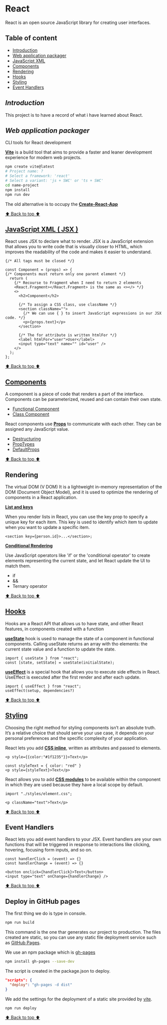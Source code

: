 # React

React is an open source JavaScript library for creating user interfaces.

## Table of content

- [Introduction](#introduction)
- [Web application packager](#web-application-packager)
- [JavaScript XML](#javascript-xml--jsx)
- [Components](#components)
- [Rendering](#rendering)
- [Hooks](#hooks)
- [Styling](#styling)
- [Event Handlers](#event-handlers)

## _Introduction_

This project is to have a record of what i have learned about React.

## _Web application packager_

CLI tools for React development

**[Vite](https://vitejs.dev/)** is a build tool that aims to provide a faster and leaner development experience for modern web projects.

```bash
npm create vite@latest
# Project name: ?
# Select a framework: 'react'
# Select a variant: 'js + SWC' or 'ts + SWC'
cd name-project
npm install
npm run dev
```

The old alternative is to occupy the **[Create-React-App](https://create-react-app.dev/)**

[⬆️ Back to top ⬆️](#react)

## [JavaScript XML ( JSX )](https://react.dev/learn/writing-markup-with-jsx)

React uses JSX to declare what to render. JSX is a JavaScript extension that allows you to write code that is visually closer to HTML, which improves the readability of the code and makes it easier to understand.

```JSX
{/* All tags must be closed */}

const Component = (props) => {
{/* Components must return only one parent element */}
  return (
    {/* Recourse to Fragment when I need to return 2 elements
    <React.Fragment></React.Fragment> is the same as <></> */}
    <>
      <h2>Component</h2>

      {/* To assign a CSS class, use className */}
      <section className="">
        {/* We can use { } to insert JavaScript expressions in our JSX code. */}
        <p>{props.text}</p>
      </section>

      {/* The for attribute is written htmlFor */}
      <label htmlFor="user">User</label>
      <input type="text" name="" id="user" />
    </>
  );
};
```

[⬆️ Back to top ⬆️](#react)

## [Components](https://react.dev/reference/react/components)

A component is a piece of code that renders a part of the interface. Components can be parameterized, reused and can contain their own state.

- [Functional Component](/react/components/fuctional.jsx)
- [Class Component](/react/components/class.jsx)

React components use **[Props](/https://react.dev/learn/passing-props-to-a-component)** to communicate with each other. They can be assigned any JavaScript value.

- [Destructuring](/react/components/props/destructuring.jsx)
- [PropTypes](/react/components/props/prop-types.jsx)
- [DefaultProps](/react/components/props/default-props.jsx)

[⬆️ Back to top ⬆️](#react)

## Rendering

The virtual DOM (V DOM) It is a lightweight in-memory representation of the DOM (Document Object Model),
and it is used to optimize the rendering of components in a React application.

**[List and keys](https://react.dev/learn/rendering-lists#keeping-list-items-in-order-with-key)**

When you render lists in React, you can use the key prop to specify a unique key for each item.
This key is used to identify which item to update when you want to update a specific item.

```JSx
<section key={person.id}>...</section>;
```

**[Conditional Rendering](https://react.dev/learn/conditional-rendering)**

Use JavaScript operators like 'if' or the 'conditional operator' to create elements representing the current state,
and let React update the UI to match them.

- if
- &&
- Ternary operator

[⬆️ Back to top ⬆️](#react)

## [Hooks](/react/hooks.jsx)

Hooks are a React API that allows us to have state, and other React features, in components created with a function

**[useState](https://react.dev/reference/react/useState)** hook is used to manage the state of a component in functional components. Calling useState returns an array with tho elements: the current state value and a function to update the state.

```JSX
import { useState } from "react";
const [state, setState] = useState(initialState);
```

**[useEffect](https://react.dev/reference/react/useEffect)** is a special hook that allows you to execute side effects in React. UseEffect is executed after the first render and after each update.

```JSX
import { useEffect } from "react";
useEffect(setup, dependencies?)
```

[⬆️ Back to top ⬆️](#react)

## [Styling](/https://react.dev/learn/tutorial-tic-tac-toe#stylescss)

Choosing the right method for styling components isn’t an absolute truth. It’s a relative choice that should serve your use case, it depends on your personal preferences and the specific complexity of your application.

React lets you add **[CSS inline](/react/styling/inline-css.jsx)**, written as attributes and passed to elements.

```JSX
<p style={{color:"#1f1235"}}>Text</p>

const styleText = { color: "red" }
<p style={styleText}>Text</p>
```

React allows you to add **[CSS modules](/react/styling/module-css.jsx)** to be available within the component in which they are used because they have a local scope by default.

```JSX
import "./styles/element.css";

<p className="text">Text</p>
```

[⬆️ Back to top ⬆️](#react)

## Event Handlers

React lets you add event handlers to your JSX. Event handlers are your own functions that will be triggered in response to interactions like clicking, hovering, focusing form inputs, and so on.

```JSX
const handlerClick = (event) => {}
const handlerChange = (event) => {}

<button onclick={handlerClick}>Text</button>
<input type="text" onChange={handlerChange} />
```

[⬆️ Back to top ⬆️](#react)

## Deploy in GitHub pages

The first thing we do is type in console.

```bash
npm run build
```

This command is the one thar generates our project to production. The files created are static, so you can use any static file deployment service such as [GitHub Pages](https://pages.github.com/).

We use an npm package which is [gh-pages](https://www.npmjs.com/package/gh-pages)

```bash
npm install gh-pages --save-dev
```

The script is created in the package.json to deploy.

```json
"scripts": {
  "deploy": "gh-pages -d dist"
}
```

We add the settings for the deployment of a static site provided by [vite](https://vitejs.dev/guide/static-deploy#github-pages).

```bash
npm run deploy
```

[⬆️ Back to top ⬆️](#react)
